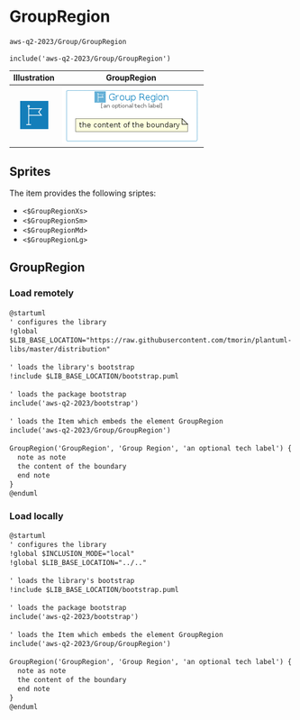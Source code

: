 # GroupRegion


```text
aws-q2-2023/Group/GroupRegion
```

```text
include('aws-q2-2023/Group/GroupRegion')
```



| Illustration | GroupRegion |
| :---: | :---: |
| ![illustration for Illustration](../../aws-q2-2023/Resource/GroupIcons/Region.png) | ![illustration for GroupRegion](../../aws-q2-2023/Group/GroupRegion.Local.png) |



## Sprites
The item provides the following sriptes:

- `<$GroupRegionXs>`
- `<$GroupRegionSm>`
- `<$GroupRegionMd>`
- `<$GroupRegionLg>`





## GroupRegion

### Load remotely
```plantuml
@startuml
' configures the library
!global $LIB_BASE_LOCATION="https://raw.githubusercontent.com/tmorin/plantuml-libs/master/distribution"

' loads the library's bootstrap
!include $LIB_BASE_LOCATION/bootstrap.puml

' loads the package bootstrap
include('aws-q2-2023/bootstrap')

' loads the Item which embeds the element GroupRegion
include('aws-q2-2023/Group/GroupRegion')

GroupRegion('GroupRegion', 'Group Region', 'an optional tech label') {
  note as note
  the content of the boundary
  end note
}
@enduml
```

### Load locally
```plantuml
@startuml
' configures the library
!global $INCLUSION_MODE="local"
!global $LIB_BASE_LOCATION="../.."

' loads the library's bootstrap
!include $LIB_BASE_LOCATION/bootstrap.puml

' loads the package bootstrap
include('aws-q2-2023/bootstrap')

' loads the Item which embeds the element GroupRegion
include('aws-q2-2023/Group/GroupRegion')

GroupRegion('GroupRegion', 'Group Region', 'an optional tech label') {
  note as note
  the content of the boundary
  end note
}
@enduml
```

